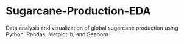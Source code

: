 # Sugarcane-Production-EDA
Data analysis and visualization of global sugarcane production using Python, Pandas, Matplotlib, and Seaborn.
